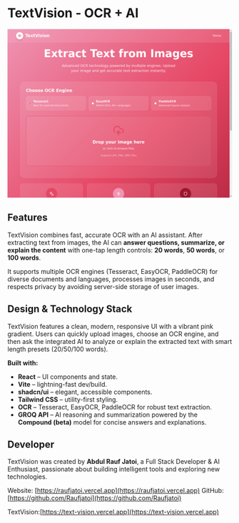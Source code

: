 # TextVision - OCR + AI

![TextVision Screenshot](public/textvision.png)

## Features

TextVision combines fast, accurate OCR with an AI assistant. After extracting text from images, the AI can **answer questions, summarize, or explain the content** with one-tap length controls: **20 words**, **50 words**, or **100 words**.  

It supports multiple OCR engines (Tesseract, EasyOCR, PaddleOCR) for diverse documents and languages, processes images in seconds, and respects privacy by avoiding server-side storage of user images.

## Design & Technology Stack

TextVision features a clean, modern, responsive UI with a vibrant pink gradient. Users can quickly upload images, choose an OCR engine, and then ask the integrated AI to analyze or explain the extracted text with smart length presets (20/50/100 words).

**Built with:**

- **React** – UI components and state.
- **Vite** – lightning-fast dev/build.
- **shadcn/ui** – elegant, accessible components.
- **Tailwind CSS** – utility-first styling.
- **OCR** – Tesseract, EasyOCR, PaddleOCR for robust text extraction.
- **GROQ API** – AI reasoning and summarization powered by the **Compound (beta)** model for concise answers and explanations.

## Developer

TextVision was created by **Abdul Rauf Jatoi**, a Full Stack Developer & AI Enthusiast, passionate about building intelligent tools and exploring new technologies.

Website: [https://raufjatoi.vercel.app](https://raufjatoi.vercel.app)
GitHub: [https://github.com/Raufjatoi](https://github.com/Raufjatoi)

TextVision:[https://text-vision.vercel.app](https://text-vision.vercel.app)

